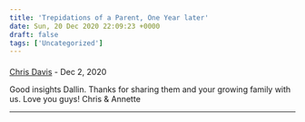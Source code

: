 ```yaml
---
title: 'Trepidations of a Parent, One Year later'
date: Sun, 20 Dec 2020 22:09:23 +0000
draft: false
tags: ['Uncategorized']
---
```



#### 
[Chris Davis]( "cdavis.ut@gmail.com") - <time datetime="2020-12-22 17:28:21">Dec 2, 2020</time>

Good insights Dallin. Thanks for sharing them and your growing family with us. Love you guys! Chris & Annette
<hr />
